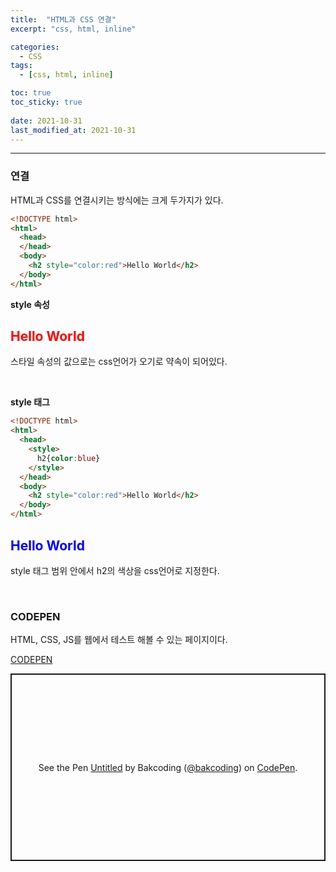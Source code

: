 ```yaml
---
title:  "HTML과 CSS 연결"
excerpt: "css, html, inline"

categories:
  - CSS
tags:
  - [css, html, inline]

toc: true
toc_sticky: true
 
date: 2021-10-31 
last_modified_at: 2021-10-31
---  
```


***

###  연결  

HTML과 CSS를 연결시키는 방식에는 크게 두가지가 있다.   

```html
<!DOCTYPE html>
<html>
  <head>
  </head>
  <body>
    <h2 style="color:red">Hello World</h2>
  </body>
</html>
```

**style 속성**  

<h2 style="color:red">Hello World</h2>

스타일 속성의 값으로는 css언어가 오기로 약속이 되어있다.  

<br>

**style 태그**  

```html
<!DOCTYPE html>
<html>
  <head>
    <style>
      h2{color:blue}
    </style>
  </head>
  <body>
    <h2 style="color:red">Hello World</h2>
  </body>
</html>
```

<style>
  h2{color:blue}
</style>
<h2>Hello World</h2>

style 태그 범위 안에서 h2의 색상을 css언어로 지정한다.  

<br>

### CODEPEN  

HTML, CSS, JS를 웹에서 테스트 해볼 수 있는 페이지이다.  

<a href="https://codepen.io/">CODEPEN</a>


<p class="codepen" data-height="300" data-default-tab="html,result" data-slug-hash="yLozqBm" data-user="bakcoding" style="height: 300px; box-sizing: border-box; display: flex; align-items: center; justify-content: center; border: 2px solid; margin: 1em 0; padding: 1em;">
  <span>See the Pen <a href="https://codepen.io/bakcoding/pen/yLozqBm">
  Untitled</a> by Bakcoding (<a href="https://codepen.io/bakcoding">@bakcoding</a>)
  on <a href="https://codepen.io">CodePen</a>.</span>
</p>
<script async src="https://cpwebassets.codepen.io/assets/embed/ei.js"></script>

